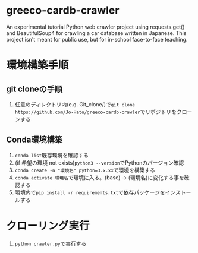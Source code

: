 # greeco-cardb-crawler
An experimental tutorial Python web crawler project using requests.get() and BeautifulSoup4 for crawling a car database written in Japanese.
This project isn't meant for public use, but for in-school face-to-face teaching.

# 環境構築手順
## git cloneの手順
1. 任意のディレクトリ内(e.g. Git_clone/)で`git clone https://github.com/Jo-Hato/greeco-cardb-crawler`でリポジトリをクローンする

## Conda環境構築
1. `conda list`既存環境を確認する
2. (if 希望の環境 not exists)`python3 --version`でPythonのバージョン確認
3. `conda create -n "環境名" python=3.x.xx`で環境を構築する
4. `conda activate 環境名`で環境に入る。(base) -> (環境名)に変化する事を確認する
5. 環境内で`pip install -r requirements.txt`で依存パッケージをインストールする

# クローリング実行
1. `python crawler.py`で実行する
